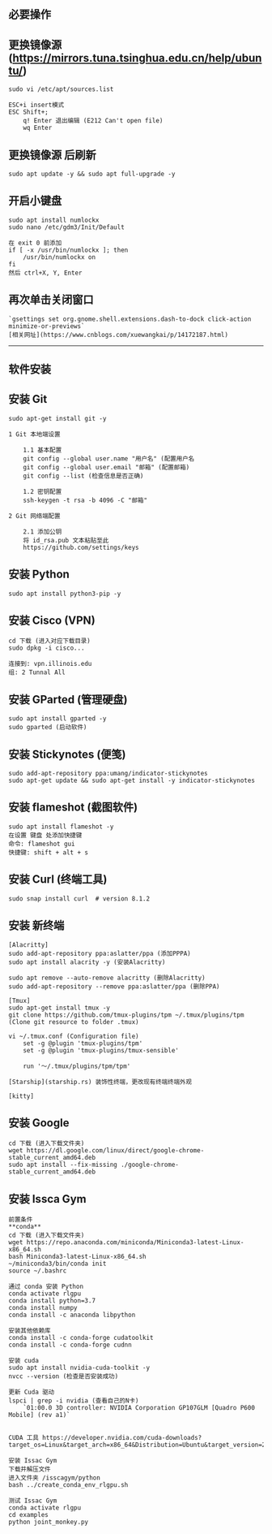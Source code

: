 ## 必要操作

## 更换镜像源 (https://mirrors.tuna.tsinghua.edu.cn/help/ubuntu/)
	sudo vi /etc/apt/sources.list

	ESC+i insert模式
	ESC Shift+; 
        q! Enter 退出编辑 (E212 Can't open file)
        wq Enter 

## 更换镜像源 后刷新  
	sudo apt update -y && sudo apt full-upgrade -y

## 开启小键盘
    sudo apt install numlockx
    sudo nano /etc/gdm3/Init/Default

    在 exit 0 前添加
    if [ -x /usr/bin/numlockx ]; then
        /usr/bin/numlockx on
    fi
    然后 ctrl+X, Y, Enter


## 再次单击关闭窗口
    `gsettings set org.gnome.shell.extensions.dash-to-dock click-action minimize-or-previews`
    [相关网址](https://www.cnblogs.com/xuewangkai/p/14172187.html)



---
## 软件安装
## 安装 Git
	sudo apt-get install git -y

    1 Git 本地端设置

        1.1 基本配置
        git config --global user.name "用户名" (配置用户名
        git config --global user.email "邮箱" (配置邮箱)
        git config --list (检查信息是否正确)

        1.2 密钥配置
        ssh-keygen -t rsa -b 4096 -C "邮箱"

    2 Git 网络端配置

        2.1 添加公钥
        将 id_rsa.pub 文本粘贴至此
        https://github.com/settings/keys

## 安装 Python
    sudo apt install python3-pip -y

## 安装 Cisco (VPN)
	cd 下载 (进入对应下载目录)  
	sudo dpkg -i cisco...  

	连接到: vpn.illinois.edu    
	组: 2 Tunnal All  

## 安装 GParted (管理硬盘)
    sudo apt install gparted -y
    sudo gparted (启动软件)

## 安装 Stickynotes (便笺)
    sudo add-apt-repository ppa:umang/indicator-stickynotes
    sudo apt-get update && sudo apt-get install -y indicator-stickynotes

## 安装 flameshot (截图软件)
    sudo apt install flameshot -y
    在设置 键盘 处添加快捷键
    命令: flameshot gui
    快捷键: shift + alt + s

## 安装 Curl (终端工具)
    sudo snap install curl  # version 8.1.2

## 安装 新终端

    [Alacritty]
    sudo add-apt-repository ppa:aslatter/ppa (添加PPPA)
    sudo apt install alacrity -y (安装Alacritty)

    sudo apt remove --auto-remove alacritty (删除Alacritty)
    sudo add-apt-repository --remove ppa:aslatter/ppa (删除PPA)

    [Tmux]
    sudo apt-get install tmux -y
    git clone https://github.com/tmux-plugins/tpm ~/.tmux/plugins/tpm (Clone git resource to folder .tmux)

    vi ~/.tmux.conf (Configuration file)
        set -g @plugin 'tmux-plugins/tpm'
        set -g @plugin 'tmux-plugins/tmux-sensible'

        run '～/.tmux/plugins/tpm/tpm'

    [Starship](starship.rs) 装饰性终端，更改现有终端终端外观

    [kitty]

## 安装 Google  
	cd 下载 (进入下载文件夹)
	wget https://dl.google.com/linux/direct/google-chrome-stable_current_amd64.deb
	sudo apt install --fix-missing ./google-chrome-stable_current_amd64.deb

## 安装 Issca Gym
    前置条件
    **conda**
	cd 下载 (进入下载文件夹)
    wget https://repo.anaconda.com/miniconda/Miniconda3-latest-Linux-x86_64.sh
    bash Miniconda3-latest-Linux-x86_64.sh
    ~/miniconda3/bin/conda init
    source ~/.bashrc

    通过 conda 安装 Python 
    conda activate rlgpu
    conda install python=3.7
    conda install numpy
    conda install -c anaconda libpython

    安装其他依赖库
    conda install -c conda-forge cudatoolkit
    conda install -c conda-forge cudnn

    安装 cuda
    sudo apt install nvidia-cuda-toolkit -y
    nvcc --version (检查是否安装成功)

    更新 Cuda 驱动
    lspci | grep -i nvidia (查看自己的N卡)
        `01:00.0 3D controller: NVIDIA Corporation GP107GLM [Quadro P600 Mobile] (rev a1)`


    CUDA 工具 https://developer.nvidia.com/cuda-downloads?target_os=Linux&target_arch=x86_64&Distribution=Ubuntu&target_version=20.04&target_type=deb_local

    安装 Issac Gym
    下载并解压文件
    进入文件夹 /isscagym/python
    bash ../create_conda_env_rlgpu.sh

    测试 Issac Gym
    conda activate rlgpu
    cd examples 
    python joint_monkey.py



